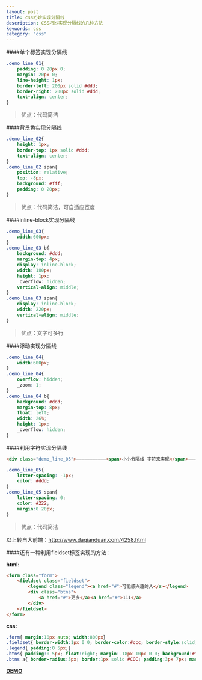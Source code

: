 ```yaml
---
layout: post
title: css巧妙实现分隔线
description: CSS巧妙实现分隔线的几种方法
keywords: css
category: "css"
---
```


####单个标签实现分隔线

```css
.demo_line_01{
    padding: 0 20px 0;
    margin: 20px 0;
    line-height: 1px;
    border-left: 200px solid #ddd;
    border-right: 200px solid #ddd;
    text-align: center;
}
```

<!-- more -->

> 优点：代码简洁

####背景色实现分隔线

```css
.demo_line_02{
    height: 1px;
    border-top: 1px solid #ddd;
    text-align: center;
}
.demo_line_02 span{
    position: relative;
    top: -8px;
    background: #fff;
    padding: 0 20px;
}
```

> 优点：代码简洁，可自适应宽度

####inline-block实现分隔线

```css
.demo_line_03{
    width:600px;
}
.demo_line_03 b{
    background: #ddd;
    margin-top: 4px;
    display: inline-block;
    width: 180px;
    height: 1px;
    _overflow: hidden;
    vertical-align: middle;
}
.demo_line_03 span{
    display: inline-block;
    width: 220px;
    vertical-align: middle;
}
```

> 优点：文字可多行

####浮动实现分隔线

```css
.demo_line_04{
    width:600px;
}
.demo_line_04{
    overflow: hidden;
    _zoom: 1;
}
.demo_line_04 b{
    background: #ddd;
    margin-top: 8px;
    float: left;
    width: 26%;
    height: 1px;
    _overflow: hidden;
}
```

####利用字符实现分隔线

```html
<div class="demo_line_05">———————————<span>小小分隔线 字符来实现</span>————————————</div>
```

```css
.demo_line_05{
    letter-spacing: -1px;
    color: #ddd;
}
.demo_line_05 span{
    letter-spacing: 0;
    color: #222;
    margin:0 20px;
}
```

> 优点：代码简洁

以上转自大前端：<a href="http://www.daqianduan.com/4258.html" target="_blank" title="">http://www.daqianduan.com/4258.html</a>

####还有一种利用fieldset标签实现的方法：

**html:**

```html
<form class="form">
    <fieldset class="fieldset">
        <legend class="legend"><a href="#">可能感兴趣的人</a></legend>
        <div class="btns">
            <a href="#">更多</a><a href="#">111</a>
        </div>
    </fieldset>
</form>

```

**css:**

```css
.form{ margin:10px auto; width:800px}
.fieldset{ border-width:1px 0 0; border-color:#ccc; border-style:solid; padding-left:30px;}
.legend{ padding:0 5px;}
.btns{ padding:0 5px; float:right; margin:-18px 10px 0 0; background:#fff; _position:relative }
.btns a{ border-radius:5px; border:1px solid #CCC; padding:3px 7px; margin:0 2px; background:#fff; display:inline-block;}
```

**<a href="http://codepen.io/sair/pen/jPdoxP" target="_blank" title="">DEMO</a>**